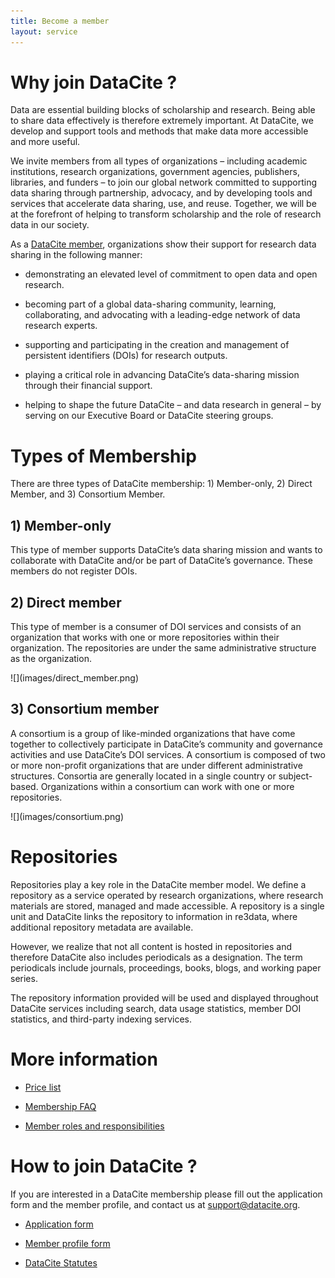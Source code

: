```yaml
---
title: Become a member
layout: service
---
```


# Why join DataCite ?

Data are essential building blocks of scholarship and research. Being able to share data effectively is therefore extremely important. At DataCite, we develop and support tools and methods that make data more accessible and more useful.

We invite members from all types of organizations – including academic institutions, research organizations, government agencies, publishers, libraries, and funders – to join our global network committed to supporting data sharing through partnership, advocacy, and by developing tools and services that accelerate data sharing, use, and reuse. Together, we will be at the forefront of helping to transform scholarship and the role of research data in our society.

As a [DataCite member](/members.html), organizations show their support for research data sharing in the following manner:

- demonstrating an elevated level of commitment to open data and open research. 

- becoming part of a global data-sharing community, learning, collaborating, and advocating with a leading-edge network of data research experts. 

- supporting and participating in the creation and management of persistent identifiers (DOIs) for research outputs. 

- playing a critical role in advancing DataCite’s data-sharing mission through their financial support. 

-  helping to shape the future DataCite – and data research in general – by serving on our Executive Board or DataCite steering groups.

# Types of Membership

There are three types of DataCite membership: 1) Member-only, 2) Direct Member, and 3) Consortium Member. 

## 1) Member-only

This type of member supports DataCite’s data sharing mission and wants to collaborate with DataCite and/or be part of DataCite’s governance. These members do not register DOIs.

## 2) Direct member

This type of member is a consumer of DOI services and consists of an organization that works with one or more repositories within their organization. The repositories are under the same administrative structure as the organization.

<div class="section-img-small">
  ![](images/direct_member.png)
</div>

## 3) Consortium member

A consortium is a group of like-minded organizations that have come together to collectively participate in DataCite’s community and governance activities and use DataCite’s DOI services. A consortium is composed of two or more non-profit organizations that are under different administrative structures. Consortia are generally located in a single country or subject-based. Organizations within a consortium can work with one or more repositories.

<div class="section-img">
  ![](images/consortium.png)
</div>

# Repositories

Repositories play a key role in the DataCite member model. We define a repository as a service operated by research organizations, where research materials are stored, managed and made accessible. A repository is a single unit and DataCite links the repository to information in re3data, where additional repository metadata are available.

However, we realize that not all content is hosted in repositories and therefore DataCite also includes periodicals as a designation. The term periodicals include journals, proceedings, books, blogs, and working paper series.

The repository information provided will be used and displayed throughout DataCite services including search, data usage statistics, member DOI statistics, and third-party indexing services.

# More information

* [Price list](/pricelist.html)

* [Membership FAQ](https://support.datacite.org/docs/general)

* [Member roles and responsibilities](https://drive.google.com/drive/u/0/folders/1gV_0FJw_gJhbevjUG8GIdhj7jTA4FHYg)

# How to join DataCite ?

If you are interested in a DataCite membership please fill out the application form and the member profile, and contact us at [support@datacite.org](mailto:support@datacite.org).

- [Application form](/assets/datacite_application.pdf) 

- [Member profile form](/assets/datacite_profile.pdf) 

- [DataCite Statutes](/documents/statutes.html)
